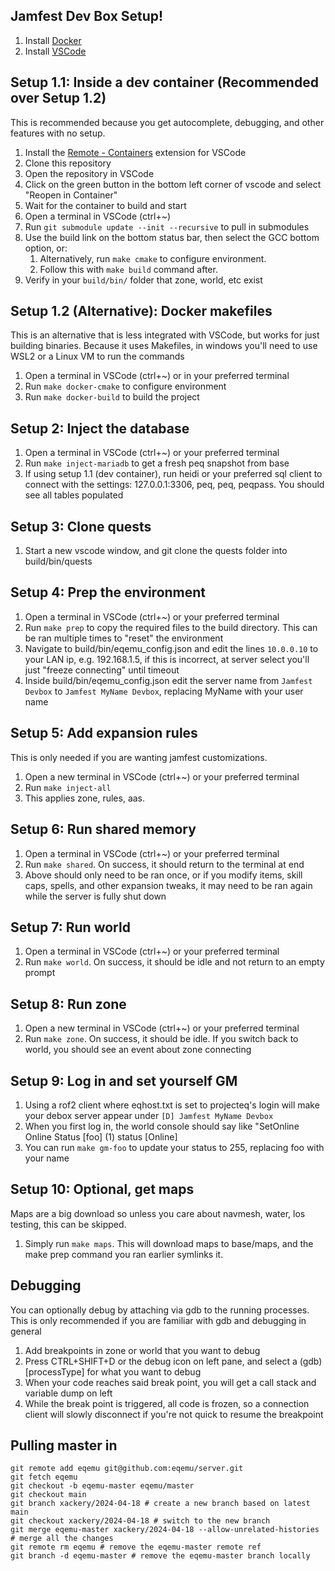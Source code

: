 ## Jamfest Dev Box Setup!

1. Install [Docker](https://www.docker.com/products/docker-desktop)
1. Install [VSCode](https://code.visualstudio.com/)

## Setup 1.1: Inside a dev container (Recommended over Setup 1.2)

This is recommended because you get autocomplete, debugging, and other features with no setup.

1. Install the [Remote - Containers](https://marketplace.visualstudio.com/items?itemName=ms-vscode-remote.remote-containers) extension for VSCode
1. Clone this repository
1. Open the repository in VSCode
1. Click on the green button in the bottom left corner of vscode and select "Reopen in Container"
1. Wait for the container to build and start
1. Open a terminal in VSCode (ctrl+~)
1. Run `git submodule update --init --recursive` to pull in submodules
1. Use the build link on the bottom status bar, then select the GCC bottom option, or:
	1. Alternatively, run `make cmake` to configure environment.
	1. Follow this with `make build` command after.
1. Verify in your `build/bin/` folder that zone, world, etc exist

## Setup 1.2 (Alternative): Docker makefiles

This is an alternative that is less integrated with VSCode, but works for just building binaries. Because it uses Makefiles, in windows you'll need to use WSL2 or a Linux VM to run the commands

1. Open a terminal in VSCode (ctrl+~) or in your preferred terminal
1. Run `make docker-cmake` to configure environment
1. Run `make docker-build` to build the project

## Setup 2: Inject the database

1. Open a terminal in VSCode (ctrl+~) or your preferred terminal
1. Run `make inject-mariadb` to get a fresh peq snapshot from base
1. If using setup 1.1 (dev container), run heidi or your preferred sql client to connect with the settings: 127.0.0.1:3306, peq, peq, peqpass. You should see all tables populated

## Setup 3: Clone quests

1. Start a new vscode window, and git clone the quests folder into build/bin/quests

## Setup 4: Prep the environment

1. Open a terminal in VSCode (ctrl+~) or your preferred terminal
1. Run `make prep` to copy the required files to the build directory. This can be ran multiple times to "reset" the environment
1. Navigate to build/bin/eqemu_config.json and edit the lines `10.0.0.10` to your LAN ip, e.g. 192.168.1.5, if this is incorrect, at server select you'll just "freeze connecting" until timeout
1. Inside build/bin/eqemu_config.json edit the server name from `Jamfest Devbox` to `Jamfest MyName Devbox`, replacing MyName with your user name

## Setup 5: Add expansion rules

This is only needed if you are wanting jamfest customizations.

1. Open a new terminal in VSCode (ctrl+~) or your preferred terminal
1. Run `make inject-all`
1. This applies zone, rules, aas.


## Setup 6: Run shared memory

1. Open a terminal in VSCode (ctrl+~) or your preferred terminal
1. Run `make shared`. On success, it should return to the terminal at end
1. Above should only need to be ran once, or if you modify items, skill caps, spells, and other expansion tweaks, it may need to be ran again while the server is fully shut down

## Setup 7: Run world

1. Open a terminal in VSCode (ctrl+~) or your preferred terminal
1. Run `make world`. On success, it should be idle and not return to an empty prompt

## Setup 8: Run zone

1. Open a new terminal in VSCode (ctrl+~) or your preferred terminal
1. Run `make zone`. On success, it should be idle. If you switch back to world, you should see an event about zone connecting

## Setup 9: Log in and set yourself GM

1. Using a rof2 client where eqhost.txt is set to projecteq's login will make your debox server appear under `[D] Jamfest MyName Devbox`
1. When you first log in, the world console should say like "SetOnline Online Status [foo] (1) status [Online]
1. You can run `make gm-foo` to update your status to 255, replacing foo with your name


## Setup 10: Optional, get maps

Maps are a big download so unless you care about navmesh, water, los testing, this can be skipped.

1. Simply run `make maps`. This will download maps to base/maps, and the make prep command you ran earlier symlinks it.


## Debugging

You can optionally debug by attaching via gdb to the running processes. This is only recommended if you are familiar with gdb and debugging in general

1. Add breakpoints in zone or world that you want to debug
1. Press CTRL+SHIFT+D or the debug icon on left pane, and select a (gdb) [processType] for what you want to debug
1. When your code reaches said break point, you will get a call stack and variable dump on left
1. While the break point is triggered, all code is frozen, so a connection client will slowly disconnect if you're not quick to resume the breakpoint


## Pulling master in

```
git remote add eqemu git@github.com:eqemu/server.git
git fetch eqemu
git checkout -b eqemu-master eqemu/master
git checkout main
git branch xackery/2024-04-18 # create a new branch based on latest main
git checkout xackery/2024-04-18 # switch to the new branch
git merge eqemu-master xackery/2024-04-18 --allow-unrelated-histories # merge all the changes
git remote rm eqemu # remove the eqemu-master remote ref
git branch -d eqemu-master # remove the eqemu-master branch locally
```
